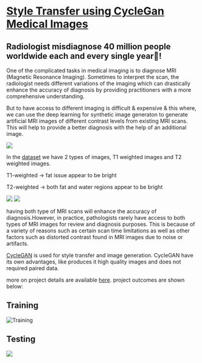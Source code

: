 # [Style Transfer using CycleGan Medical Images](https://github.com/jay-k2j2/Style-Transfer-using-CycleGan---Medical-Images/blob/main/cyclegan_medical_GitHUB.ipynb)

## Radiologist misdiagnose 40 million people worldwide each and every single year🤯!

One of the complicated tasks in medical imaging is to diagnose MRI (Magnetic Resonance Imaging). Sometimes to interpret the scan, the radiologist needs different variations of the imaging which can drastically enhance the accuracy of diagnosis by providing practitioners with a more comprehensive understanding.

But to have access to different imaging is difficult & expensive & this where, we can use the deep learning for synthetic image generaton to generate artificial MRI images of different contrast levels from existing MRI scans. This will help to provide a better diagnosis with the help of an additional image.

![](https://media2.giphy.com/media/l2Je9sD0VmZOmjJew/200.gif)


In the [dataset](https://github.com/jay-k2j2/Style-Transfer-using-CycleGan---Medical-Images/blob/main/dataset.zip "Data") we have 2 types of images, T1 weighted images and T2 weighted images.

T1-weighted → fat issue appear to be bright

T2-weighted → both fat and water regions appear to be bright

![](https://geekymedics.com/wp-content/uploads/2020/04/meningioma-770x331.png)
![](https://miro.medium.com/max/850/0*hkIDyRfNbZrr6W99.png)


having both type of MRI scans will enhance the accuracy of diagnosis.However, in practice, pathologists rarely have access to both types of MRI images for review and diagnosis purposes. This is because of a variety of reasons such as certain scan time limitations as well as other factors such as distorted contrast found in MRI images due to noise or artifacts.

[CycleGAN](https://arxiv.org/pdf/1703.10593.pdf) is used for style transfer and image generation. CycleGAN have its own advantages, like produces it high quality images and does not required paired data.

more on project details are available [here](https://github.com/jay-k2j2/Style-Transfer-using-CycleGan---Medical-Images/blob/main/CycleGAN%20summary.pdf "Summary"). project outcomes are shown below:

## Training

![](https://github.com/jay-k2j2/Style-Transfer-using-CycleGan---Medical-Images/blob/main/Training.png "Training")

## Testing

![](https://github.com/jay-k2j2/Style-Transfer-using-CycleGan---Medical-Images/blob/main/Output.png)
